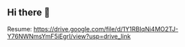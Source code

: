 ## Hi there 👋
Resume:
https://drive.google.com/file/d/1Y1RBIqNi4MO2TJ-Y76NWNmsYmF5iEgrI/view?usp=drive_link
<!--
**ERSA-14/ERSA-14** is a ✨ _special_ ✨ repository because its `README.md` (this file) appears on your GitHub profile.

Here are some ideas to get you started:

- 🔭 I’m currently working on ...
- 🌱 I’m currently learning ...
- 👯 I’m looking to collaborate on ...
- 🤔 I’m looking for help with ...
- 💬 Ask me about ...
- 📫 How to reach me: ...
- 😄 Pronouns: ...
- ⚡ Fun fact: ...
-->

